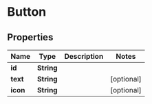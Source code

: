 

# Button


## Properties

| Name | Type | Description | Notes |
|------------ | ------------- | ------------- | -------------|
|**id** | **String** |  |  |
|**text** | **String** |  |  [optional] |
|**icon** | **String** |  |  [optional] |



